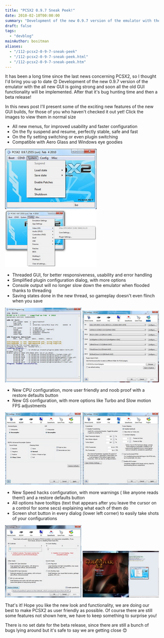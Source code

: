 ```yaml
---
title: "PCSX2 0.9.7 Sneak Peek!"
date: 2010-02-10T00:00:00
summary: "Development of the new 0.9.7 version of the emulator with the all new GUI is going strong and soon all the old GUI functionality will be implemented. After that it's bug hunting time and then a beta release!"
draft: false
tags:
  - "devblog"
mainAuthor: bositman
aliases:
  - "/112-pcsx2-0-9-7-sneak-peek"
  - "/112-pcsx2-0-9-7-sneak-peek.html"
  - "/112-pcsx2-0-9-7-sneak-peek.htm"
---
```


It has been a long time since the last news concerning PCSX2, so I
thought I'd bring you up to date
😊
Development of the new 0.9.7 version of the emulator with the all new GUI is going strong and soon all the old GUI functionality will be implemented. After that it's bug hunting time and then a beta release!

In this news post I'll present some of the exciting new features of the
new GUI builds, for those of you who haven't checked it out yet!
Click the images to view them in normal size

-   All new menus, for improved usability and faster configuration
-   On the fly suspend and resume, perfectly stable, safe and fast
-   On the fly setting switching or even plugin switching
-   Compatible with Aero Glass and Windows eye goodies

[![](./img/0.9.7_7_thumb.jpg)](./img/0.9.7_7.jpg)
[![](./img/0.9.7_6_thumb.jpg)](./img/0.9.7_6.jpg)

-   Threaded GUI, for better responsiveness, usability and error
    handling
-   Simplified plugin configuration dialog, with more options
-   Console output will no longer slow down the emulator when flooded
    thanks to threading
-   Saving states done in the new thread, so gameplay doesn't even
    flinch when you save

[![](./img/0.9.7_1_thumb.jpg)](./img/0.9.7_1.jpg)
[![](./img/0.9.7_5_thumb.jpg)](./img/0.9.7_5.jpg)

-   New CPU configuration, more user friendly and noob proof with a
    restore defaults button
-   New GS configuration, with more options like Turbo and Slow motion
    FPS adjustments

[![](./img/0.9.7_2_thumb.jpg)](./img/0.9.7_2.jpg)
[![](./img/0.9.7_3_thumb.jpg)](./img/0.9.7_3.jpg)

-   New Speed hacks configuration, with more warnings ( like anyone
    reads them!) and a restore defaults button
-   All options have tooltips (text that appears after you leave the
    cursor on a control for some secs) explaining what each of them do
-   Screen shot button in every dialog (lower left corner) to easily
    take shots of your configurations

[![](./img/0.9.7_4_thumb.jpg)](./img/0.9.7_4.jpg)
[![](./img/0.9.7_8_thumb.jpg)](./img/0.9.7_8.jpg)


That's it! Hope you like the new look and functionality, we are doing
our best to make PCSX2 as user friendly as possible. Of course there are
still some features not shown here, we have to keep something to
surprise you!

There is no set date for the beta release, since there are still a bunch
of bugs lying around but it's safe to say we are getting close
😊
